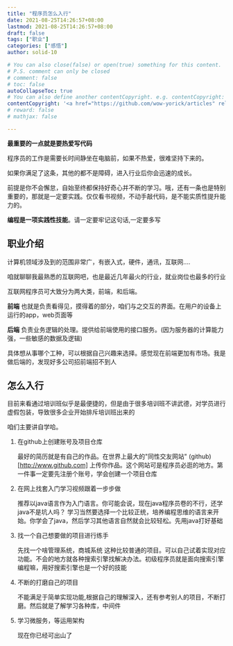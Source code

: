 ```yaml
---
title: "程序员怎么入行"
date: 2021-08-25T14:26:57+08:00
lastmod: 2021-08-25T14:26:57+08:00
draft: false
tags: ["职业"]
categories: ["感悟"]
author: solid-10

# You can also close(false) or open(true) something for this content.
# P.S. comment can only be closed
# comment: false
# toc: false
autoCollapseToc: true
# You can also define another contentCopyright. e.g. contentCopyright: "This is another copyright."
contentCopyright: '<a href="https://github.com/wow-yorick/articles" rel="noopener" target="_blank">查看源</a>'
# reward: false
# mathjax: false

---
```


**最重要的一点就是要热爱写代码**

程序员的工作是需要长时间静坐在电脑前，如果不热爱，很难坚持下来的。

如果你满足了这条，其他的都不是障碍，进入行业后你会迅速的成长。

前提是你不会懈怠，自始至终都保持好奇心并不断的学习。哦，还有一条也是特别重要的，那就是一定要实践。仅仅看书视频，不动手敲代码，是不能实质性提升能力的。

**编程是一项实践性技能**。请一定要牢记这句话,一定要多写

## 职业介绍

计算机领域涉及到的范围非常广，有嵌入式，硬件，通讯，互联网....

咱就聊聊我最熟悉的互联网吧，也是最近几年最火的行业，就业岗位也最多的行业

互联网程序员可大致分为两大类，前端，和后端。

**前端** 也就是负责看得见，摸得着的部分，咱们与之交互的界面。在用户的设备上运行的app，web页面等

**后端** 负责业务逻辑的处理。提供给前端使用的接口服务。(因为服务器的计算能力强，一些敏感的数据及逻辑)

具体想从事哪个工种，可以根据自己兴趣来选择。感觉现在前端更加有市场。我是做后端的，发现好多公司招前端招不到人

## 怎么入行

目前来看通过培训班似乎是最便捷的，但是由于很多培训班不讲武德，对学员进行虚假包装，导致很多企业开始排斥培训班出来的

咱们主要讲自学哈。

1. 在github上创建账号及项目仓库

   最好的简历就是有自己的作品。在世界上最大的"同性交友网站" (github)[http://www.github.com] 上传你作品。这个网站可是程序员必逛的地方。第一件事一定要先注册个账号，学会创建一个项目仓库

2. 在网上找套入门学习视频跟着一步步做

   推荐以java语言作为入门语言。你可能会说，现在java程序员卷的不行，还学java不是坑人吗？ 学习当然要选择一个比较正统，培养编程思维的语言来开始。你学会了java，然后学习其他语言自然就会比较轻松。先用java打好基础

3. 找一个自己想要做的项目进行练手

   先找一个啥管理系统，商城系统 这种比较普通的项目。可以自己试着实现对应功能。不会的地方就各种搜索引擎找解决办法。初级程序员就是面向搜索引擎编程嘛，用好搜索引擎也是一个好的技能

4. 不断的打磨自己的项目

   不能满足于简单实现功能,根据自己的理解深入，还有参考别人的项目，不断打磨。然后就是了解学习各种库，中间件

5. 学习微服务，等运用架构

   现在你已经可出山了



